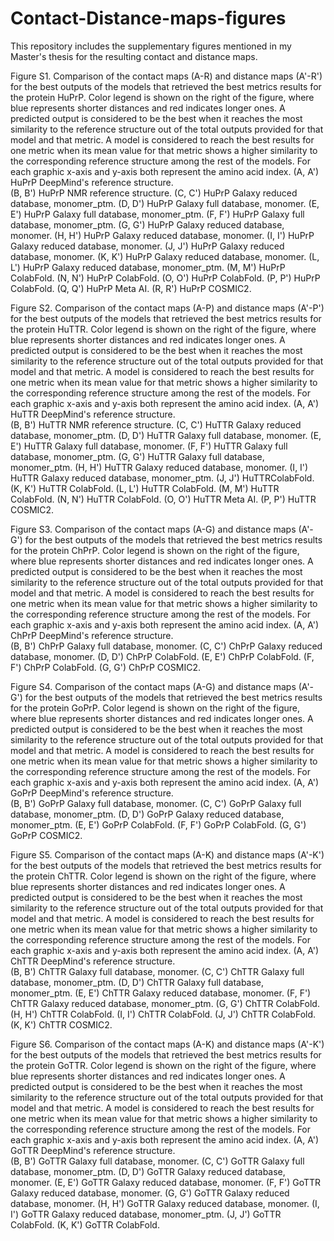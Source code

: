# Contact-Distance-maps-figures
This repository includes the supplementary figures mentioned in my Master's thesis for the resulting contact and distance maps. 

Figure S1. Comparison of the contact maps (A-R) and distance maps (A'-R') for the best outputs of the models that retrieved the best metrics results for the protein HuPrP. Color legend is shown on the right of the figure, where blue represents shorter distances and red indicates longer ones. A predicted output is considered to be the best when it reaches the most similarity to the reference structure out of the total outputs provided for that model and that metric. A model is considered to reach the best results for one metric when its mean value for that metric shows a higher similarity to the corresponding reference structure among the rest of the models. For each graphic x-axis and y-axis both represent the amino acid index. 
(A, A') HuPrP DeepMind's reference structure.  
(B, B') HuPrP NMR reference structure.
(C, C') HuPrP Galaxy reduced database, monomer_ptm.
(D, D') HuPrP Galaxy full database, monomer.
(E, E') HuPrP Galaxy full database, monomer_ptm.
(F, F') HuPrP Galaxy full database, monomer_ptm. 
(G, G') HuPrP Galaxy reduced database, monomer. 
(H, H') HuPrP Galaxy reduced database, monomer. 
(I, I') HuPrP Galaxy reduced database, monomer.
(J, J') HuPrP Galaxy reduced database, monomer. 
(K, K') HuPrP Galaxy reduced database, monomer. 
(L, L') HuPrP Galaxy reduced database, monomer_ptm.
(M, M') HuPrP ColabFold. 
(N, N') HuPrP ColabFold. 
(O, O') HuPrP ColabFold. 
(P, P') HuPrP ColabFold. 
(Q, Q') HuPrP Meta AI.
(R, R') HuPrP COSMIC2. 

Figure S2. Comparison of the contact maps (A-P) and distance maps (A'-P') for the best outputs of the models that retrieved the best metrics results for the protein HuTTR. Color legend is shown on the right of the figure, where blue represents shorter distances and red indicates longer ones. A predicted output is considered to be the best when it reaches the most similarity to the reference structure out of the total outputs provided for that model and that metric. A model is considered to reach the best results for one metric when its mean value for that metric shows a higher similarity to the corresponding reference structure among the rest of the models. For each graphic x-axis and y-axis both represent the amino acid index. 
(A, A') HuTTR DeepMind's reference structure.  
(B, B') HuTTR NMR reference structure.
(C, C') HuTTR Galaxy reduced database, monomer_ptm. 
(D, D') HuTTR Galaxy full database, monomer.
(E, E') HuTTR Galaxy full database, monomer.
(F, F') HuTTR Galaxy full database, monomer_ptm. 
(G, G') HuTTR Galaxy full database, monomer_ptm.
(H, H') HuTTR Galaxy reduced database, monomer. 
(I, I') HuTTR Galaxy reduced database, monomer_ptm.
(J, J') HuTTRColabFold. 
(K, K') HuTTR ColabFold. 
(L, L') HuTTR ColabFold. 
(M, M') HuTTR ColabFold.
(N, N') HuTTR ColabFold.
(O, O') HuTTR Meta AI.
(P, P') HuTTR COSMIC2.

Figure S3. Comparison of the contact maps (A-G) and distance maps (A'-G') for the best outputs of the models that retrieved the best metrics results for the protein ChPrP. Color legend is shown on the right of the figure, where blue represents shorter distances and red indicates longer ones. A predicted output is considered to be the best when it reaches the most similarity to the reference structure out of the total outputs provided for that model and that metric. A model is considered to reach the best results for one metric when its mean value for that metric shows a higher similarity to the corresponding reference structure among the rest of the models. For each graphic x-axis and y-axis both represent the amino acid index. 
(A, A') ChPrP DeepMind's reference structure.  
(B, B') ChPrP Galaxy full database, monomer.
(C, C') ChPrP Galaxy reduced database, monomer.
(D, D') ChPrP ColabFold.
(E, E') ChPrP ColabFold.
(F, F') ChPrP ColabFold.
(G, G') ChPrP COSMIC2.

Figure S4. Comparison of the contact maps (A-G) and distance maps (A'-G') for the best outputs of the models that retrieved the best metrics results for the protein GoPrP. Color legend is shown on the right of the figure, where blue represents shorter distances and red indicates longer ones. A predicted output is considered to be the best when it reaches the most similarity to the reference structure out of the total outputs provided for that model and that metric. A model is considered to reach the best results for one metric when its mean value for that metric shows a higher similarity to the corresponding reference structure among the rest of the models. For each graphic x-axis and y-axis both represent the amino acid index. 
(A, A') GoPrP DeepMind's reference structure.  
(B, B') GoPrP Galaxy full database, monomer. 
(C, C') GoPrP Galaxy full database, monomer_ptm.
(D, D') GoPrP Galaxy reduced database, monomer_ptm.
(E, E') GoPrP ColabFold.
(F, F') GoPrP ColabFold.
(G, G') GoPrP COSMIC2.

Figure S5. Comparison of the contact maps (A-K) and distance maps (A'-K') for the best outputs of the models that retrieved the best metrics results for the protein ChTTR. Color legend is shown on the right of the figure, where blue represents shorter distances and red indicates longer ones. A predicted output is considered to be the best when it reaches the most similarity to the reference structure out of the total outputs provided for that model and that metric. A model is considered to reach the best results for one metric when its mean value for that metric shows a higher similarity to the corresponding reference structure among the rest of the models. For each graphic x-axis and y-axis both represent the amino acid index. 
(A, A') ChTTR DeepMind's reference structure.  
(B, B') ChTTR Galaxy full database, monomer. 
(C, C') ChTTR Galaxy full database, monomer_ptm.
(D, D') ChTTR Galaxy full database, monomer_ptm.
(E, E') ChTTR Galaxy reduced database, monomer.
(F, F') ChTTR Galaxy reduced database, monomer_ptm.
(G, G') ChTTR ColabFold.
(H, H') ChTTR ColabFold.
(I, I') ChTTR ColabFold.
(J, J') ChTTR ColabFold.
(K, K') ChTTR COSMIC2.

Figure S6. Comparison of the contact maps (A-K) and distance maps (A'-K') for the best outputs of the models that retrieved the best metrics results for the protein GoTTR. Color legend is shown on the right of the figure, where blue represents shorter distances and red indicates longer ones. A predicted output is considered to be the best when it reaches the most similarity to the reference structure out of the total outputs provided for that model and that metric. A model is considered to reach the best results for one metric when its mean value for that metric shows a higher similarity to the corresponding reference structure among the rest of the models. For each graphic x-axis and y-axis both represent the amino acid index. 
(A, A') GoTTR DeepMind's reference structure.  
(B, B') GoTTR Galaxy full database, monomer.
(C, C') GoTTR Galaxy full database, monomer_ptm.
(D, D') GoTTR Galaxy reduced database, monomer.
(E, E') GoTTR Galaxy reduced database, monomer.
(F, F') GoTTR Galaxy reduced database, monomer.
(G, G') GoTTR Galaxy reduced database, monomer.
(H, H') GoTTR Galaxy reduced database, monomer.
(I, I') GoTTR Galaxy reduced database, monomer_ptm.
(J, J') GoTTR ColabFold.
(K, K') GoTTR ColabFold.

